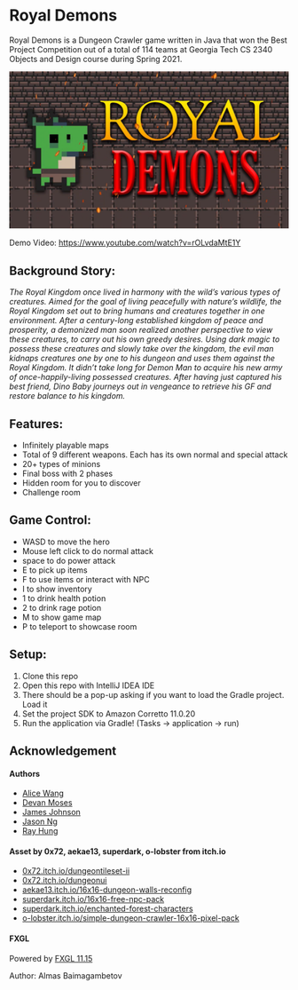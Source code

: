 # Royal Demons
Royal Demons is a Dungeon Crawler game written in Java that won the Best Project Competition out of a total of 114 teams at Georgia Tech CS 2340 Objects and Design course during Spring 2021.

![Royal Daemon](src/main/resources/assets/Royal_Demons.png)

Demo Video: https://www.youtube.com/watch?v=rOLvdaMtE1Y

## Background Story:
*The Royal Kingdom once lived in harmony with the wild’s various types of creatures. Aimed for the goal of living peacefully with nature’s wildlife, the Royal Kingdom set out to bring humans and creatures together in one environment. After a century-long established kingdom of peace and prosperity, a demonized man soon realized another perspective to view these creatures, to carry out his own greedy desires. Using dark magic to possess these creatures and slowly take over the kingdom, the evil man kidnaps creatures one by one to his dungeon and uses them against the Royal Kingdom. It didn’t take long for Demon Man to acquire his new army of once-happily-living possessed creatures. After having just captured his best friend, Dino Baby journeys out in vengeance to retrieve his GF and restore balance to his kingdom.*

## Features:
- Infinitely playable maps
- Total of 9 different weapons. Each has its own normal and special attack
- 20+ types of minions
- Final boss with 2 phases
- Hidden room for you to discover
- Challenge room 

## Game Control:
- WASD to move the hero
- Mouse left click to do normal attack
- space to do power attack
- E to pick up items
- F to use items or interact with NPC
- I to show inventory
- 1 to drink health potion
- 2 to drink rage potion
- M to show game map
- P to teleport to showcase room

## Setup:
1. Clone this repo
2. Open this repo with IntelliJ IDEA IDE
3. There should be a pop-up asking if you want to load the Gradle project. Load it
4. Set the project SDK to Amazon Corretto 11.0.20
5. Run the application via Gradle! (Tasks -> application -> run)

## Acknowledgement
#### Authors
- [Alice Wang](https://www.linkedin.com/in/alice-wang-3a8300207/) 
- [Devan Moses](https://www.linkedin.com/in/devanmoses/)
- [James Johnson](https://www.linkedin.com/in/james-johnson-a767b7192/)
- [Jason Ng](https://www.linkedin.com/in/jason-ng-a1a01a1a8/)
- [Ray Hung](https://www.linkedin.com/in/ruize-hung/)

#### Asset by 0x72, aekae13, superdark, o-lobster from itch.io
- [0x72.itch.io/dungeontileset-ii](https://0x72.itch.io/dungeontileset-ii)
- [0x72.itch.io/dungeonui](https://0x72.itch.io/dungeonui)
- [aekae13.itch.io/16x16-dungeon-walls-reconfig](https://aekae13.itch.io/16x16-dungeon-walls-reconfig)
- [superdark.itch.io/16x16-free-npc-pack](https://superdark.itch.io/16x16-free-npc-pack)
- [superdark.itch.io/enchanted-forest-characters](https://superdark.itch.io/enchanted-forest-characters)
- [o-lobster.itch.io/simple-dungeon-crawler-16x16-pixel-pack](https://o-lobster.itch.io/simple-dungeon-crawler-16x16-pixel-pack)

#### FXGL
Powered by [FXGL 11.15](https://github.com/AlmasB/FXGL)

Author: Almas Baimagambetov